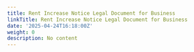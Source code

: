```yaml
---
title: Rent Increase Notice Legal Document for Business
linkTitle: Rent Increase Notice Legal Document for Business
date: '2025-04-24T16:18:00Z'
weight: 0
description: No content
---
```



